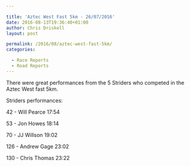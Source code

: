 ```yaml
---

title: 'Aztec West Fast 5km - 26/07/2016'
date: 2016-08-13T19:36:40+01:00
author: Chris Driskell
layout: post

permalink: /2016/08/aztec-west-fast-5km/
categories:

  - Race Reports
  - Road Reports
---
```

There were great performances from the 5 Striders who competed in the Aztec West fast 5km.

Striders performances:

42 - Will Pearce 17:54

53 - Jon Howes 18:14

70 - JJ Willson 19:02

126 - Andrew Gage 23:02

130 - Chris Thomas 23:22
